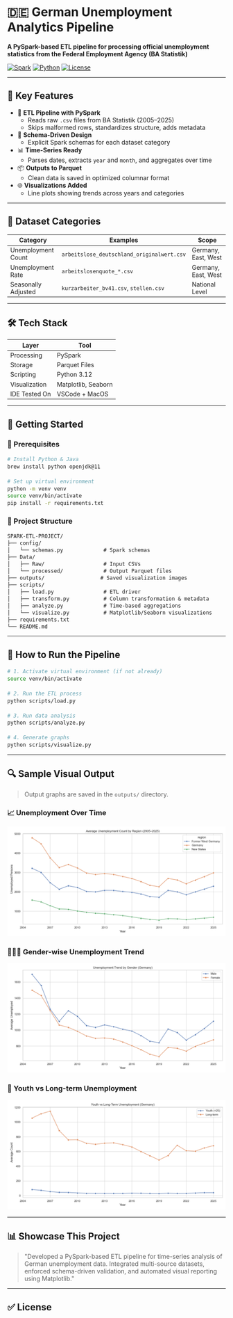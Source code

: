 # 🇩🇪 German Unemployment Analytics Pipeline

**A PySpark-based ETL pipeline for processing official unemployment statistics from the Federal Employment Agency (BA Statistik)**

[![Spark](https://img.shields.io/badge/Apache_Spark-3.5.5-E25A1C)](https://spark.apache.org/)
[![Python](https://img.shields.io/badge/Python-3.12%2B-3776AB)](https://python.org)
[![License](https://img.shields.io/badge/license-BSD--3--Clause-blue)](LICENSE)

---

## 📌 Key Features

- 🔄 **ETL Pipeline with PySpark**
  - Reads raw `.csv` files from BA Statistik (2005–2025)
  - Skips malformed rows, standardizes structure, adds metadata
- 🧱 **Schema-Driven Design**
  - Explicit Spark schemas for each dataset category
- 📊 **Time-Series Ready**
  - Parses dates, extracts `year` and `month`, and aggregates over time
- 📦 **Outputs to Parquet**
  - Clean data is saved in optimized columnar format
- 🌐 **Visualizations Added**
  - Line plots showing trends across years and categories

---

## 📂 Dataset Categories

| Category             | Examples                                | Scope                  |
|----------------------|-----------------------------------------|------------------------|
| Unemployment Count   | `arbeitslose_deutschland_originalwert.csv` | Germany, East, West    |
| Unemployment Rate    | `arbeitslosenquote_*.csv`               | Germany, East, West    |
| Seasonally Adjusted  | `kurzarbeiter_bv41.csv`, `stellen.csv` | National Level         |

---

## 🛠️ Tech Stack

| Layer        | Tool           |
|--------------|----------------|
| Processing   | PySpark        |
| Storage      | Parquet Files  |
| Scripting    | Python 3.12    |
| Visualization| Matplotlib, Seaborn |
| IDE Tested On| VSCode + MacOS |

---

## 🚀 Getting Started

### 🔧 Prerequisites

```bash
# Install Python & Java
brew install python openjdk@11

# Set up virtual environment
python -m venv venv
source venv/bin/activate
pip install -r requirements.txt
```

### 📂 Project Structure
```
SPARK-ETL-PROJECT/
├── config/
│   └── schemas.py             # Spark schemas
├── Data/
│   ├── Raw/                   # Input CSVs
│   └── processed/             # Output Parquet files
├── outputs/                  # Saved visualization images
├── scripts/
│   ├── load.py                # ETL driver
│   ├── transform.py           # Column transformation & metadata
│   ├── analyze.py             # Time-based aggregations
│   └── visualize.py           # Matplotlib/Seaborn visualizations
├── requirements.txt
└── README.md
```

---

## 📅 How to Run the Pipeline

```bash
# 1. Activate virtual environment (if not already)
source venv/bin/activate

# 2. Run the ETL process
python scripts/load.py

# 3. Run data analysis
python scripts/analyze.py

# 4. Generate graphs
python scripts/visualize.py
```

---

## 🔍 Sample Visual Output
> Output graphs are saved in the `outputs/` directory.

### 📈 Unemployment Over Time
![Unemployment Trend](outputs/unemployment_trend.png)

### 🧑‍🤝‍🧑 Gender-wise Unemployment Trend
![Gender Trend](outputs/unemployment_gender_trend.png)

### 👶 Youth vs Long-term Unemployment
![Youth vs Long Term](outputs/unemployment_youth_vs_longterm.png)


---

## 📊 Showcase This Project 

> "Developed a PySpark-based ETL pipeline for time-series analysis of German unemployment data. Integrated multi-source datasets, enforced schema-driven validation, and automated visual reporting using Matplotlib."

---

## ✅ License